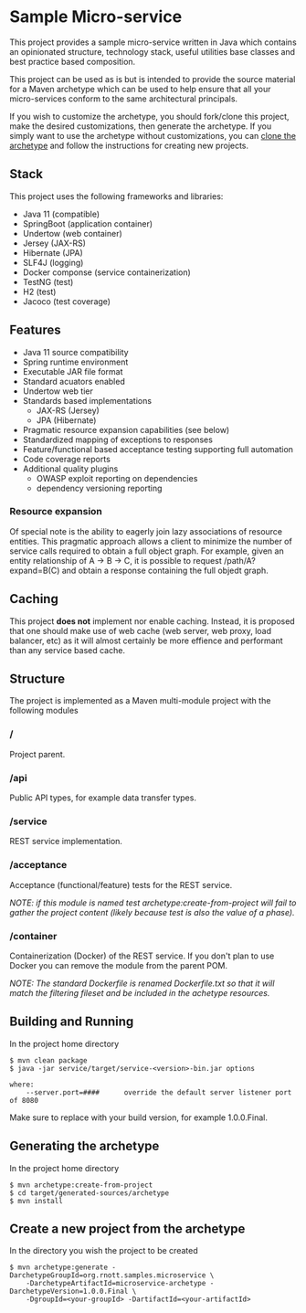 # Sample Micro-service
This project provides a sample micro-service written in Java which contains an opinionated structure, technology stack, useful utilities base classes and best practice based composition. 

This project can be used as is but is intended to provide the source material for a Maven
archetype which can be used to help ensure that all your micro-services conform to the same architectural principals.

If you wish to customize the archetype, you should fork/clone this project, make the desired customizations, then generate the archetype. If you simply want to use the archetype without customizations, you can [clone the archetype](https://github.com/rnott/microservice-archetype) and follow the instructions for creating new projects.

## Stack

This project uses the following frameworks and libraries:

- Java 11 (compatible)
- SpringBoot (application container)
- Undertow (web container)
- Jersey (JAX-RS)
- Hibernate (JPA)
- SLF4J (logging)
- Docker componse (service containerization)
- TestNG (test)
- H2 (test)
- Jacoco (test coverage)

## Features

- Java 11 source compatibility
- Spring runtime environment
- Executable JAR file format
- Standard acuators enabled
- Undertow web tier
- Standards based implementations
    - JAX-RS (Jersey)
    - JPA (Hibernate)
- Pragmatic resource expansion capabilities (see below)
- Standardized mapping of exceptions to responses
- Feature/functional based acceptance testing supporting full automation
- Code coverage reports
- Additional quality plugins
    - OWASP exploit reporting on dependencies
    - dependency versioning reporting

### Resource expansion

Of special note is the ability to eagerly join lazy associations of resource entities. This pragmatic approach allows a client to minimize the number of service calls required to obtain a full object graph. For example, given an entity relationship of A -> B -> C, it is possible to request /path/A?expand=B(C) and obtain a response containing the full objedt graph.

## Caching

This project **does not** implement nor enable caching. Instead, it is proposed that one should make use of web cache (web server, web proxy, load balancer, etc) as it will almost certainly be more effience and performant than any service based cache.

## Structure

The project is implemented as a Maven multi-module project with the following modules

### /
Project parent.

### /api
Public API types, for example data transfer types.

### /service
REST service implementation.

### /acceptance
Acceptance (functional/feature) tests for the REST service.

*NOTE: if this module is named test archetype:create-from-project will fail to gather the project content (likely because test is also the value of a phase).*

### /container
Containerization (Docker) of the REST service. If you don't plan to use Docker you can remove the module from the parent POM. 

*NOTE: The standard Dockerfile is renamed Dockerfile.txt so that it will match the filtering fileset and be included in the achetype resources.*

## Building and Running

In the project home directory 

    $ mvn clean package
    $ java -jar service/target/service-<version>-bin.jar options
    
    where:  
        --server.port=####		override the default server listener port of 8080
Make sure to replace <version> with your build version, for example 1.0.0.Final.

## Generating the archetype

In the project home directory 

    $ mvn archetype:create-from-project
    $ cd target/generated-sources/archetype
    $ mvn install
## Create a new project from the archetype

In the directory you wish the project to be created

    $ mvn archetype:generate -DarchetypeGroupId=org.rnott.samples.microservice \
        -DarchetypeArtifactId=microservice-archetype -DarchetypeVersion=1.0.0.Final \
        -DgroupId=<your-groupId> -DartifactId=<your-artifactId>

